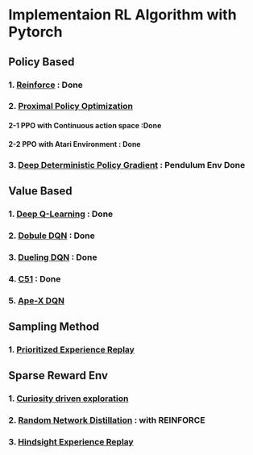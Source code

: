 

# Implementaion RL Algorithm with Pytorch

## Policy Based

### 1. [Reinforce](https://papers.nips.cc/paper/1713-policy-gradient-methods-for-reinforcement-learning-with-function-approximation.pdf) : Done
### 2. [Proximal Policy Optimization](https://arxiv.org/pdf/1707.06347.pdf)

#### 2-1 PPO with Continuous action space :Done
#### 2-2 PPO with Atari Environment : Done

### 3. [Deep Deterministic Policy Gradient](https://arxiv.org/pdf/1509.02971.pdf) : Pendulum Env Done

## Value Based

### 1. [Deep Q-Learning](https://web.stanford.edu/class/psych209/Readings/MnihEtAlHassibis15NatureControlDeepRL.pdf) : Done
### 2. [Dobule DQN](https://arxiv.org/pdf/1509.06461.pdf) : Done
### 3. [Dueling DQN](https://arxiv.org/pdf/1511.06581.pdf) : Done
### 4. [C51](https://arxiv.org/pdf/1707.06887.pdf) : Done
### 5. [Ape-X DQN](https://openreview.net/pdf?id=H1Dy---0Z)

## Sampling Method
### 1. [Prioritized Experience Replay](https://arxiv.org/pdf/1511.05952.pdf)

## Sparse Reward Env

### 1. [Curiosity driven exploration](https://arxiv.org/pdf/1705.05363.pdf)
### 2. [Random Network Distillation](https://arxiv.org/pdf/1810.12894.pdf) : with REINFORCE
### 3. [Hindsight Experience Replay](https://arxiv.org/pdf/1707.01495.pdf)

